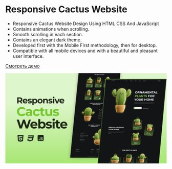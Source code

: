 # Responsive Cactus Website

- Responsive Cactus Website Design Using HTML CSS And JavaScript
- Contains animations when scrolling.
- Smooth scrolling in each section.
- Contains an elegant dark theme.
- Developed first with the Mobile First methodology, then for desktop.
- Compatible with all mobile devices and with a beautiful and pleasant user interface.

[Смотреть демо](https://malinmaxim.github.io/Cactus/)

![preview img](/preview.png)
